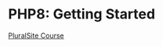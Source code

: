 # PHP8: Getting Started

[PluralSite Course](https://app.pluralsight.com/library/courses/php-started)

